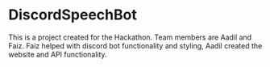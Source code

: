 # DiscordSpeechBot

This is a project created for the Hackathon. Team members are Aadil and Faiz. 
Faiz helped with discord bot functionality and styling, Aadil created the website and API functionality.
